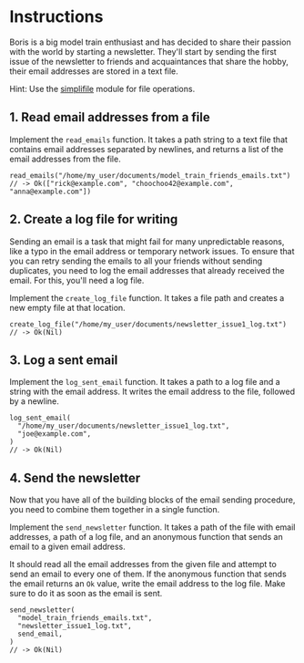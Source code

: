 # Instructions

Boris is a big model train enthusiast and has decided to share their passion with the world by starting a newsletter. They'll start by sending the first issue of the newsletter to friends and acquaintances that share the hobby, their email addresses are stored in a text file.

Hint: Use the [simplifile](https://hexdocs.pm/simplifile/simplifile.html) module for file operations.

## 1. Read email addresses from a file

Implement the `read_emails` function. It takes a path string to a text file that contains email addresses separated by newlines, and returns a list of the email addresses from the file.

```gleam
read_emails("/home/my_user/documents/model_train_friends_emails.txt")
// -> Ok(["rick@example.com", "choochoo42@example.com", "anna@example.com"])
```

## 2. Create a log file for writing

Sending an email is a task that might fail for many unpredictable reasons, like a typo in the email address or temporary network issues. To ensure that you can retry sending the emails to all your friends without sending duplicates, you need to log the email addresses that already received the email. For this, you'll need a log file.

Implement the `create_log_file` function. It takes a file path and creates a new empty file at that location.

```gleam
create_log_file("/home/my_user/documents/newsletter_issue1_log.txt")
// -> Ok(Nil)
```

## 3. Log a sent email

Implement the `log_sent_email` function. It takes a path to a log file and a string with the email address. It writes the email address to the file, followed by a newline.

```gleam
log_sent_email(
  "/home/my_user/documents/newsletter_issue1_log.txt",
  "joe@example.com",
)
// -> Ok(Nil)
```

## 4. Send the newsletter

Now that you have all of the building blocks of the email sending procedure, you need to combine them together in a single function.

Implement the `send_newsletter` function. It takes a path of the file with email addresses, a path of a log file, and an anonymous function that sends an email to a given email address.

It should read all the email addresses from the given file and attempt to send an email to every one of them. If the anonymous function that sends the email returns an `Ok` value, write the email address to the log file. Make sure to do it as soon as the email is sent.

```gleam
send_newsletter(
  "model_train_friends_emails.txt",
  "newsletter_issue1_log.txt",
  send_email,
)
// -> Ok(Nil)
```
